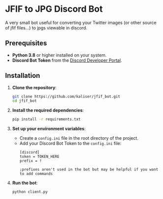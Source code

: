 # JFIF to JPG Discord Bot
A very small bot useful for converting your Twitter images (or other source of jfif files...) to jpgs viewable in discord.

## Prerequisites

- **Python 3.8** or higher installed on your system.
- **Discord Bot Token** from the [Discord Developer Portal](https://discord.com/developers/applications).

## Installation

1. **Clone the repository**:
    ```sh
    git clone https://github.com/kaliser/jfif_bot.git
    cd jfif_bot
    ```

2. **Install the required dependencies**:
    ```sh
    pip install -r requirements.txt
    ```

3. **Set up your environment variables**:
    - Create a `config.ini` file in the root directory of the project.
    - Add your Discord Bot Token to the `config.ini` file:
        ```
        [discord]
        token = TOKEN_HERE
        prefix = !

        ;prefixes aren't used in the bot but may be helpful if you want to add commands
        ```

4. **Run the bot**:
    ```sh
    python client.py
    ```

## 